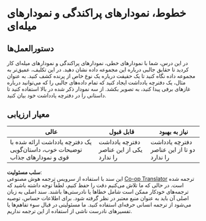 <!--
CO_OP_TRANSLATOR_METADATA:
{
  "original_hash": "ad163c4fda72c8278280b61cad317ff4",
  "translation_date": "2025-08-24T01:30:54+00:00",
  "source_file": "3-Data-Visualization/09-visualization-quantities/assignment.md",
  "language_code": "fa"
}
-->
# خطوط، نمودارهای پراکندگی و نمودارهای میله‌ای

## دستورالعمل‌ها

در این درس، شما با نمودارهای خطی، نمودارهای پراکندگی و نمودارهای میله‌ای کار کردید تا حقایق جالبی درباره این مجموعه داده نشان دهید. در این تکلیف، عمیق‌تر به مجموعه داده نگاه کنید تا یک حقیقت درباره یک نوع خاص از پرنده کشف کنید. به عنوان مثال، یک دفترچه یادداشت ایجاد کنید که تمام داده‌های جالبی را که می‌توانید درباره غازهای برفی پیدا کنید، به تصویر بکشد. از سه نمودار ذکر شده در بالا استفاده کنید تا داستانی را در دفترچه یادداشت خود بیان کنید.

## معیار ارزیابی

عالی | قابل قبول | نیاز به بهبود
--- | --- | -- |
یک دفترچه یادداشت ارائه شده با توضیحات خوب، داستان‌گویی قوی و نمودارهای جذاب | دفترچه یادداشت یکی از این عناصر را ندارد | دفترچه یادداشت دو تا از این عناصر را ندارد

**سلب مسئولیت**:  
این سند با استفاده از سرویس ترجمه هوش مصنوعی [Co-op Translator](https://github.com/Azure/co-op-translator) ترجمه شده است. در حالی که ما تلاش می‌کنیم دقت را حفظ کنیم، لطفاً توجه داشته باشید که ترجمه‌های خودکار ممکن است شامل خطاها یا نادرستی‌ها باشند. سند اصلی به زبان اصلی آن باید به عنوان منبع معتبر در نظر گرفته شود. برای اطلاعات حساس، توصیه می‌شود از ترجمه انسانی حرفه‌ای استفاده کنید. ما مسئولیتی در قبال سوء تفاهم‌ها یا تفسیرهای نادرست ناشی از استفاده از این ترجمه نداریم.